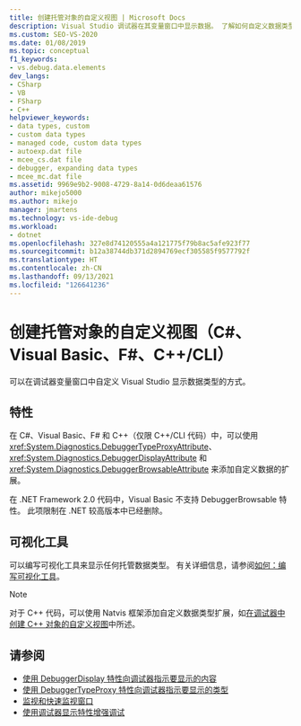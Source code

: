```yaml
---
title: 创建托管对象的自定义视图 | Microsoft Docs
description: Visual Studio 调试器在其变量窗口中显示数据。 了解如何自定义数据类型（包括自定义类型）的显示方式。
ms.custom: SEO-VS-2020
ms.date: 01/08/2019
ms.topic: conceptual
f1_keywords:
- vs.debug.data.elements
dev_langs:
- CSharp
- VB
- FSharp
- C++
helpviewer_keywords:
- data types, custom
- custom data types
- managed code, custom data types
- autoexp.dat file
- mcee_cs.dat file
- debugger, expanding data types
- mcee_mc.dat file
ms.assetid: 9969e9b2-9008-4729-8a14-0d6deaa61576
author: mikejo5000
ms.author: mikejo
manager: jmartens
ms.technology: vs-ide-debug
ms.workload:
- dotnet
ms.openlocfilehash: 327e8d74120555a4a121775f79b8ac5afe923f77
ms.sourcegitcommit: b12a38744db371d2894769ecf305585f9577792f
ms.translationtype: HT
ms.contentlocale: zh-CN
ms.lasthandoff: 09/13/2021
ms.locfileid: "126641236"
---
```

# <a name="create-custom-views-of-managed-objects-c-visual-basic-f-ccli"></a>创建托管对象的自定义视图（C#、Visual Basic、F#、C++/CLI）
可以在调试器变量窗口中自定义 Visual Studio 显示数据类型的方式。

## <a name="attributes"></a>特性

在 C#、Visual Basic、F# 和 C++（仅限 C++/CLI 代码）中，可以使用 <xref:System.Diagnostics.DebuggerTypeProxyAttribute>、<xref:System.Diagnostics.DebuggerDisplayAttribute> 和 <xref:System.Diagnostics.DebuggerBrowsableAttribute> 来添加自定义数据的扩展。

在 .NET Framework 2.0 代码中，Visual Basic 不支持 DebuggerBrowsable 特性。 此项限制在 .NET 较高版本中已经删除。

## <a name="visualizers"></a>可视化工具

可以编写可视化工具来显示任何托管数据类型。 有关详细信息，请参阅[如何：编写可视化工具](create-custom-visualizers-of-data.md)。

> [!NOTE]
> 对于 C++ 代码，可以使用 Natvis 框架添加自定义数据类型扩展，如[在调试器中创建 C++ 对象的自定义视图](create-custom-views-of-native-objects.md)中所述。

## <a name="see-also"></a>请参阅

- [使用 DebuggerDisplay 特性向调试器指示要显示的内容](../debugger/using-the-debuggerdisplay-attribute.md)
- [使用 DebuggerTypeProxy 特性向调试器指示要显示的类型](../debugger/using-debuggertypeproxy-attribute.md)
- [监视和快速监视窗口](../debugger/watch-and-quickwatch-windows.md)
- [使用调试器显示特性增强调试](/dotnet/framework/debug-trace-profile/enhancing-debugging-with-the-debugger-display-attributes)
